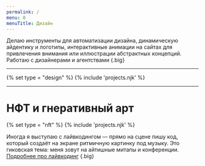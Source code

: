 ```yaml
---
permalink: /
menu: 0
menuTitle: Дизайн
---
```


Делаю инструменты для автоматизации дизайна, динамическую айдентику и логотипы, интерактивные анимации на сайтах для привлечения внимания или иллюстрации абстрактных концепций. Работаю с дизайнерами и агентствами
{.big}

---

{% set type = "design" %}
{% include 'projects.njk' %}

---

# НФТ и гнеративный арт

{% set type = "nft" %}
{% include 'projects.njk' %}


Иногда я выступаю с лайвкодингом — прямо на сцене пишу код, который создаёт на экране ритмичную картинку под музыку. Это гиковская тема: меня зовут на айтишные митапы и конференции. [Подробнее про лайвкодинг](/ru/show/)
{.big}

